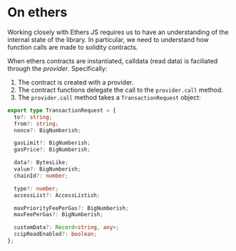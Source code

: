 #

# On ethers

Working closely with Ethers JS requires us to have an understanding of the internal state of the library. In particular, we need to understand how function calls are made to solidity contracts.

When ethers contracts are instantiated, calldata (read data) is faciliated through the _provider_. Specifically:

1. The contract is created with a provider.
2. The contract functions delegate the call to the `provider.call` method.
3. The `provider.call` method takes a `TransactionRequest` object:

```ts
export type TransactionRequest = {
  to?: string;
  from?: string;
  nonce?: BigNumberish;

  gasLimit?: BigNumberish;
  gasPrice?: BigNumberish;

  data?: BytesLike;
  value?: BigNumberish;
  chainId?: number;

  type?: number;
  accessList?: AccessListish;

  maxPriorityFeePerGas?: BigNumberish;
  maxFeePerGas?: BigNumberish;

  customData?: Record<string, any>;
  ccipReadEnabled?: boolean;
};
```
